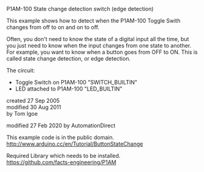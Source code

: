   P1AM-100 State change detection switch (edge detection)

  This example shows how to detect when the P1AM-100 Toggle Swith 
  changes from off to on and on to off.

  Often, you don't need to know the state of a digital input all the time, but
  you just need to know when the input changes from one state to another.
  For example, you want to know when a button goes from OFF to ON. This is called
  state change detection, or edge detection.

  The circuit:
  - Toggle Switch on P1AM-100 "SWITCH_BUILTIN"
  - LED attached to P1AM-100 "LED_BUILTIN"

  created  27 Sep 2005\
  modified 30 Aug 2011\
  by Tom Igoe

  modified 27 Feb 2020
  by AutomationDirect

  This example code is in the public domain.\
  http://www.arduino.cc/en/Tutorial/ButtonStateChange

  Required Library which needs to be installed.\
  https://github.com/facts-engineering/P1AM
